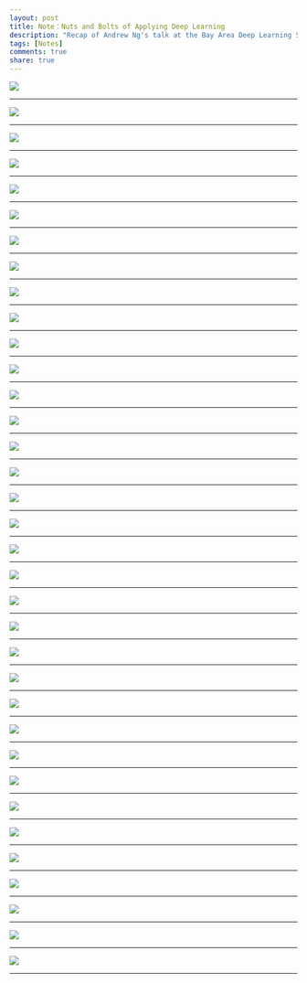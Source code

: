 ```yaml
---
layout: post
title: Note：Nuts and Bolts of Applying Deep Learning
description: "Recap of Andrew Ng's talk at the Bay Area Deep Learning School"
tags: [Notes]
comments: true
share: true
---
```


![](http://ww4.sinaimg.cn/large/006y8lVajw1f8maopohzcj30sg0lcwg0.jpg)

----

![](http://ww1.sinaimg.cn/large/006y8lVajw1f8maou0qv3j30sg0lcgpx.jpg)

----

![](http://ww3.sinaimg.cn/large/006y8lVajw1f8maoypyj8j30sg0lcn26.jpg)

----

![](http://ww1.sinaimg.cn/large/006y8lVajw1f8map1w3fgj30sg0lcwfs.jpg)

----

![](http://ww1.sinaimg.cn/large/006y8lVajw1f8map5lobfj30sg0lcaal.jpg)

----

![](http://ww1.sinaimg.cn/large/006y8lVajw1f8map8jkcij30sg0lcacu.jpg)

----

![](http://ww3.sinaimg.cn/large/006y8lVajw1f8mapbmbiaj30sg0lctat.jpg)

----

![](http://ww1.sinaimg.cn/large/006y8lVajw1f8mapft4ipj30sg0lcdhn.jpg)

----

![](http://ww2.sinaimg.cn/large/006y8lVajw1f8mapittecj30sg0lcmza.jpg)

----

![](http://ww1.sinaimg.cn/large/006y8lVajw1f8mapqjjhaj30sg0lcn08.jpg)

----

![](http://ww3.sinaimg.cn/large/006y8lVajw1f8maptxzraj30sg0lc0t7.jpg)

----

![](http://ww1.sinaimg.cn/large/006y8lVajw1f8mapww8glj30sg0lc409.jpg)

----

![](http://ww4.sinaimg.cn/large/006y8lVajw1f8maq1xfkcj30sg0lcac7.jpg)

----

![](http://ww1.sinaimg.cn/large/006y8lVajw1f8maq4xgmoj30sg0lcgn0.jpg)

----

![](http://ww1.sinaimg.cn/large/006y8lVajw1f8maq98itdj30sg0lc0ub.jpg)

----

![](http://ww4.sinaimg.cn/large/006y8lVajw1f8maqcm7zbj30sg0lcdhi.jpg)

----

![](http://ww4.sinaimg.cn/large/006y8lVajw1f8maqgkeefj30sg0lc74q.jpg)

----

![](http://ww1.sinaimg.cn/large/006y8lVajw1f8maqknbm0j30sg0lct9y.jpg)

----

![](http://ww3.sinaimg.cn/large/006y8lVajw1f8maqnrelxj30sg0lctb8.jpg)

----

![](http://ww3.sinaimg.cn/large/006y8lVajw1f8maqqgnt7j30sg0lc764.jpg)

----

![](http://ww4.sinaimg.cn/large/006y8lVajw1f8maqtgvjoj30sg0lcae3.jpg)

----

![](http://ww3.sinaimg.cn/large/006y8lVajw1f8maqx33e9j30sg0lcdhn.jpg)

----

![](http://ww3.sinaimg.cn/large/006y8lVajw1f8mar0gajuj30sg0lcdj1.jpg)

----

![](http://ww4.sinaimg.cn/large/006y8lVajw1f8mar4i9uij30sg0lc3yz.jpg)

----

![](http://ww4.sinaimg.cn/large/006y8lVajw1f8mar94md5j30sg0lcmye.jpg)

----

![](http://ww4.sinaimg.cn/large/006y8lVajw1f8marcdgpcj30sg0lcgmo.jpg)

----

![](http://ww4.sinaimg.cn/large/006y8lVajw1f8marfv26oj30sg0lcq4t.jpg)

----

![](http://ww2.sinaimg.cn/large/006y8lVajw1f8marjnisaj30sg0lcgol.jpg)

----

![](http://ww2.sinaimg.cn/large/006y8lVajw1f8marn9laij30sg0lc0v2.jpg)

----

![](http://ww1.sinaimg.cn/large/006y8lVajw1f8marqa4p4j30sg0lcjrp.jpg)

----

![](http://ww3.sinaimg.cn/large/006y8lVajw1f8marthu1oj30sg0lcgmj.jpg)

----

![](http://ww2.sinaimg.cn/large/006y8lVajw1f8marxs2fqj30sg0lcdhf.jpg)

----

![](http://ww4.sinaimg.cn/large/006y8lVajw1f8mas1gf20j30sg0lcaf3.jpg)

----

![](http://ww4.sinaimg.cn/large/006y8lVajw1f8mas574lyj30sg0lcjsl.jpg)

----

![](http://ww2.sinaimg.cn/large/801b780ajw1f8s8rufluej21kw16k0ys.jpg)

----


